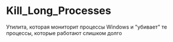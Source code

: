 # Kill_Long_Processes
 Утилита, которая мониторит процессы Windows и "убивает" те процессы, которые работают слишком долго
